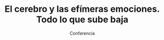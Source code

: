 ---
layout: post
title: "El cerebro y las efímeras emociones. Todo lo que sube baja"
subtitle: "Conferencia"
background: "/img/posts/bg-molina.jpg"
eventdate: 2019-03-28 20:00:00 +0100
placeName: "Auditorio Virginia Martínez (MUDEM)"
placeMapsUrl: https://www.google.es/maps/place/MUDEM/@38.0511487,-1.2163453,17z/data=!3m1!4b1!4m5!3m4!1s0xd647f567ba291e1:0xde6031502e1b4fbc!8m2!3d38.0511487!4d-1.2141566?hl=es
category: "local"
tags: "molina"
speakers:
  - name: "Salvador Martínez Pérez"
---